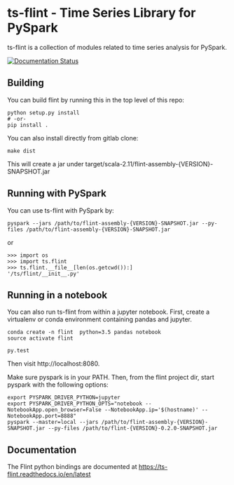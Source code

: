 <!--
#
#  Copyright 2017 TWO SIGMA OPEN SOURCE, LLC
#
#  Licensed under the Apache License, Version 2.0 (the "License");
#  you may not use this file except in compliance with the License.
#  You may obtain a copy of the License at
#
#    http://www.apache.org/licenses/LICENSE-2.0
#
#  Unless required by applicable law or agreed to in writing, software
#  distributed under the License is distributed on an "AS IS" BASIS,
#  WITHOUT WARRANTIES OR CONDITIONS OF ANY KIND, either express or implied.
#  See the License for the specific language governing permissions and
#  limitations under the License.
#
-->
ts-flint - Time Series Library for PySpark
==========================================

ts-flint is a collection of modules related to time series analysis
for PySpark.

[![Documentation Status](https://readthedocs.org/projects/ts-flint/badge/?version=latest)](http://ts-flint.readthedocs.io/en/latest/?badge=latest)

Building
--------

You can build flint by running this in the top level of this repo:

    python setup.py install
    # -or-
    pip install .

You can also install directly from gitlab clone:

    make dist

This will create a jar under target/scala-2.11/flint-assembly-{VERSION}-SNAPSHOT.jar

Running with PySpark
--------------------

You can use ts-flint with PySpark by:

    pyspark --jars /path/to/flint-assembly-{VERSION}-SNAPSHOT.jar --py-files /path/to/flint-assembly-{VERSION}-SNAPSHOT.jar

or

    >>> import os
    >>> import ts.flint
    >>> ts.flint.__file__[len(os.getcwd()):]
    '/ts/flint/__init__.py'

Running in a notebook
---------------------

You can also run ts-flint from within a jupyter notebook.  First, create a virtualenv or conda environment containing pandas and jupyter.

    conda create -n flint  python=3.5 pandas notebook
    source activate flint

    py.test

Then visit http://localhost:8080.

Make sure pyspark is in your PATH.
Then, from the flint project dir, start pyspark with the following options:

    export PYSPARK_DRIVER_PYTHON=jupyter
    export PYSPARK_DRIVER_PYTHON_OPTS="notebook --NotebookApp.open_browser=False --NotebookApp.ip='$(hostname)' --NotebookApp.port=8888"
    pyspark --master=local --jars /path/to/flint-assembly-{VERSION}-SNAPSHOT.jar --py-files /path/to/flint-{VERSION}-0.2.0-SNAPSHOT.jar

Documentation
-------------

The Flint python bindings are documented at https://ts-flint.readthedocs.io/en/latest

